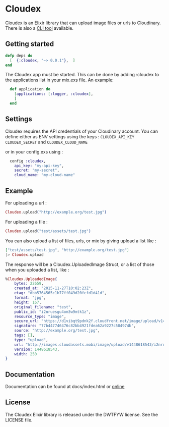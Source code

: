Cloudex
======

Cloudex is an Elixir library that can upload image files or urls to Cloudinary.
There is also a [CLI tool](https://github.com/smeevil/cloudex_cli) available.

## Getting started

```elixir
defp deps do
  [  {:cloudex, "~> 0.0.1"},  ]
end
```

The Cloudex app must be started. This can be done by adding :cloudex to
the applications list in your mix.exs file. An example:

```elixir
  def application do
    [applications: [:logger, :cloudex],
    ]
  end
```

## Settings

Cloudex requires the API credentials of your Cloudinary account.
You can define either as ENV settings using the keys :
```CLOUDEX_API_KEY``` ```CLOUDEX_SECRET``` and  ```CLOUDEX_CLOUD_NAME```

or in your config.exs using :

```elixir
  config :cloudex,
    api_key: "my-api-key",
    secret: "my-secret",
    cloud_name: "my-cloud-name"
```

## Example

For uploading a url :
```elixir
Cloudex.upload("http://example.org/test.jpg")
```

For uploading a file :
```elixir
Cloudex.upload("test/assets/test.jpg")
```
You can also upload a list of files, urls, or mix by giving upload a list like :
```elixir
["test/assets/test.jpg", "http://example.org/test.jpg"]
|> Cloudex.upload
```
The response will be a Cloudex.UploadedImage Struct, or a list of those when you uploaded a list, like :

```elixir
%Cloudex.UploadedImage{
    bytes: 22659,
    created_at: "2015-11-27T10:02:23Z",
    etag: "dbb5764565c1b77ff049d20fcfd1d41d",
    format: "jpg",
    height: 167,
    original_filename: "test",
    public_id: "i2nruesgu4om3w9mtk1z",
    resource_type: "image",
    secure_url: "https://d1vibqt9pdnk2f.cloudfront.net/image/upload/v1448618543/i2nruesgu4om3w9mtk1z.jpg",
    signature: "77b447746476c82bb4921fdea62a9227c584974b",
    source: "http://example.org/test.jpg",
    tags: [],
    type: "upload",
    url: "http://images.cloudassets.mobi/image/upload/v1448618543/i2nruesgu4om3w9mtk1z.jpg",
    version: 1448618543,
    width: 250
}
```
## Documentation

Documentation can be found at docs/index.html or [online](http://smeevil.github.io/cloudex)

## License

The Cloudex Elixir library is released under the DWTFYW license. See the LICENSE file.
